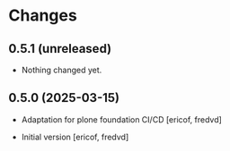 # Changes

## 0.5.1 (unreleased)


- Nothing changed yet.


## 0.5.0 (2025-03-15)

- Adaptation for plone foundation CI/CD [ericof, fredvd]

- Initial version [ericof, fredvd]
